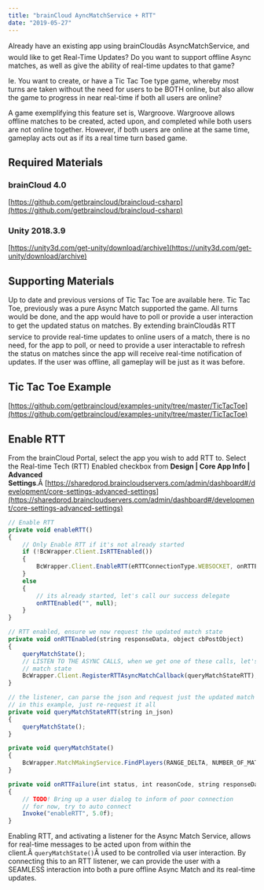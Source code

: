 ```yaml
---
title: "brainCloud AyncMatchService + RTT"
date: "2019-05-27"
---
```


Already have an existing app using brainCloudâs AsyncMatchService, and would like to get Real-Time Updates? Do you want to support offline Async matches, as well as give the ability of real-time updates to that game?

Ie. You want to create, or have a Tic Tac Toe type game, whereby most turns are taken without the need for users to be BOTH online, but also allow the game to progress in near real-time if both all users are online?

A game exemplifying this feature set is, Wargroove. Wargroove allows offline matches to be created, acted upon, and completed while both users are not online together. However, if both users are online at the same time, gameplay acts out as if its a real time turn based game.

## Required Materials

### brainCloud 4.0

[https://github.com/getbraincloud/braincloud-csharp](https://github.com/getbraincloud/braincloud-csharp)

### Unity 2018.3.9

[https://unity3d.com/get-unity/download/archive](https://unity3d.com/get-unity/download/archive)

## Supporting Materials

Up to date and previous versions of Tic Tac Toe are available here. Tic Tac Toe, previously was a pure Async Match supported the game. All turns would be done, and the app would have to poll or provide a user interaction to get the updated status on matches. By extending brainCloudâs RTT service to provide real-time updates to online users of a match, there is no need, for the app to poll, or need to provide a user interactable to refresh the status on matches since the app will receive real-time notification of updates. If the user was offline, all gameplay will be just as it was before.

## Tic Tac Toe Example

[https://github.com/getbraincloud/examples-unity/tree/master/TicTacToe](https://github.com/getbraincloud/examples-unity/tree/master/TicTacToe)

## Enable RTT

From the brainCloud Portal, select the app you wish to add RTT to. Select the Real-time Tech (RTT) Enabled checkbox from **Design | Core App Info | Advanced Settings**.Â [https://sharedprod.braincloudservers.com/admin/dashboard#/development/core-settings-advanced-settings](https://sharedprod.braincloudservers.com/admin/dashboard#/development/core-settings-advanced-settings)
```js
// Enable RTT
private void enableRTT()
{
    // Only Enable RTT if it's not already started
    if (!BcWrapper.Client.IsRTTEnabled())
    {
        BcWrapper.Client.EnableRTT(eRTTConnectionType.WEBSOCKET, onRTTEnabled, onRTTFailure);
    }
    else
    {
        // its already started, let's call our success delegate 
        onRTTEnabled("", null);
    }
}

// RTT enabled, ensure we now request the updated match state
private void onRTTEnabled(string responseData, object cbPostObject)
{
    queryMatchState();
    // LISTEN TO THE ASYNC CALLS, when we get one of these calls, let's just refresh 
    // match state
    BcWrapper.Client.RegisterRTTAsyncMatchCallback(queryMatchStateRTT);
}

// the listener, can parse the json and request just the updated match 
// in this example, just re-request it all
private void queryMatchStateRTT(string in_json)
{
    queryMatchState();
}

private void queryMatchState()
{
    BcWrapper.MatchMakingService.FindPlayers(RANGE_DELTA, NUMBER_OF_MATCHES, OnFindPlayers);
}

private void onRTTFailure(int status, int reasonCode, string responseData, object cbPostObject)
{
    // TODO! Bring up a user dialog to inform of poor connection
    // for now, try to auto connect 
    Invoke("enableRTT", 5.0f);
}
```
Enabling RTT, and activating a listener for the Async Match Service, allows for real-time messages to be acted upon from within the client.Â `queryMatchState()`Â used to be controlled via user interaction. By connecting this to an RTT listener, we can provide the user with a SEAMLESS interaction into both a pure offline Async Match and its real-time updates.
